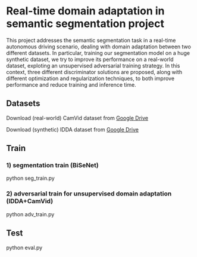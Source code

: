 # Real-time domain adaptation in semantic segmentation project
This project addresses the semantic segmentation task in a real-time autonomous driving scenario, dealing with domain adaptation between two different datasets. In particular, training our segmentation model on a huge synthetic dataset, we try to improve its performance on a real-world dataset, exploting an unsupervised adversarial training strategy. In this context, three different discriminator solutions are proposed, along with different optimization and regularization techniques, to both improve performance and reduce training and inference time.  

## Datasets
Download (real-world) CamVid dataset from [Google Drive](https://drive.google.com/file/d/1CKtkLRVU4tGbqLSyFEtJMoZV2ZZ2KDeA/view?usp=sharing) 

Download (synthetic) IDDA dataset from [Google Drive](https://drive.google.com/file/d/1GiUjXp1YBvnJjAf1un07hdHFUrchARa0/view)
  
## Train
### 1) segmentation train (BiSeNet)
python seg_train.py
### 2) adversarial train for unsupervised domain adaptation (IDDA+CamVid)
python adv_train.py

## Test
python eval.py